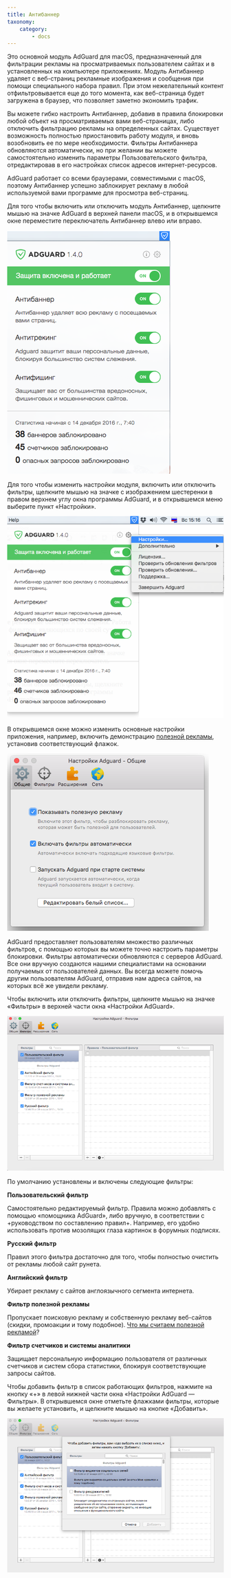 ```yaml
---
title: Антибаннер
taxonomy:
    category:
        - docs
---
```


Это основной модуль AdGuard для macOS, предназначенный для фильтрации рекламы на просматриваемых пользователем сайтах и в установленных на компьютере приложениях. Модуль Антибаннер удаляет с веб-страниц рекламные изображения и сообщения при помощи специального набора правил. При этом нежелательный контент отфильтровывается еще до того момента, как веб-страница будет загружена в браузер, что позволяет заметно экономить трафик.

Вы можете гибко настроить Антибаннер, добавив в правила блокировки любой объект на просматриваемых вами веб-страницах, либо отключить фильтрацию рекламы на определенных сайтах. Существует возможность полностью приостановить работу модуля, и вновь возобновить ее по мере необходимости. Фильтры Антибаннера обновляются автоматически, но при желании вы можете самостоятельно изменить параметры Пользовательского фильтра, отредактировав в его настройках список адресов интернет-ресурсов.

AdGuard работает со всеми браузерами, совместимыми с macOS, поэтому Антибаннер успешно заблокирует рекламу в любой используемой вами программе для просмотра веб-страниц. 


Для того чтобы включить или отключить модуль  Антибаннер, щелкните мышью на значке AdGuard в верхней панели macOS, и в открывшемся окне переместите переключатель Антибаннер влево или вправо. 

![](adguard_mac_01.png)

Для того чтобы изменить настройки модуля, включить или отключить фильтры, щелкните мышью на значке с изображением шестеренки в правом верхнем углу окна программы AdGuard, и в открывшемся меню выберите пункт «Настройки».

![](adguard_mac_02.png)

В открывшемся окне можно изменить основные настройки приложения, например, включить демонстрацию [полезной рекламы](https://adguard.com/ru/whitelist.html), установив соответствующий флажок.

![](adguard_mac_03.png)

AdGuard предоставляет пользователям множество различных фильтров, с помощью которых вы можете точно настроить параметры блокировки. Фильтры автоматически обновляются с серверов AdGuard. Все они вручную создаются нашими специалистами на основании получаемых от пользователей данных. Вы всегда можете помочь другим пользователям AdGuard, отправив нам адреса сайтов, на которых всё же увидели рекламу.

Чтобы включить или отключить фильтры, щелкните мышью на значке «Фильтры» в верхней части окна «Настройки AdGuard». 

![](adguard_mac_04.png)

По умолчанию установлены и включены следующие фильтры:

**Пользовательский фильтр**

Самостоятельно редактируемый фильтр. Правила можно добавлять с помощью «помощника AdGuard», либо вручную, в соответствии с +руководством по составлению правил+. Например, его удобно использовать против мозолящих глаза картинок в форумных подписях.

**Русский фильтр**

Правил этого фильтра достаточно для того, чтобы полностью очистить от рекламы любой сайт рунета.

**Английский фильтр**

Убирает рекламу с сайтов англоязычного сегмента интернета.

**Фильтр полезной рекламы**

Пропускает поисковую рекламу и собственную рекламу веб-сайтов (скидки, промоакции и тому подобное). [Что мы считаем полезной рекламой](https://adguard.com/ru/whitelist.html)?

**Фильтр счетчиков и системы аналитики**

Защищает персональную информацию пользователя от различных счетчиков и систем сбора статистики, блокируя соответствующие запросы сайтов.

Чтобы добавить фильтр в список работающих фильтров, нажмите на кнопку «+» в левой нижней части окна «Настройки AdGuard — Фильтры». В открывшемся окне отметьте флажками фильтры, которые вы желаете установить, и щелкните мышью на кнопке «Добавить».

![](adguard_mac_05.png)
